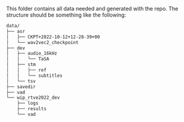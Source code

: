 This folder contains all data needed and generated with the repo. The structure should be something like the following:

```bash
data/
├── asr
│   ├── CKPT+2022-10-12+12-28-39+00
│   └── wav2vec2_checkpoint
├── dev
│   ├── audio_16kHz
│   │   └── TaSA
│   ├── stm
│   │   ├── ref
│   │   └── subtitles
│   └── tsv
├── savedir
├── vad
└── wip_rtve2022_dev
    ├── logs
    ├── results
    └── vad
```
